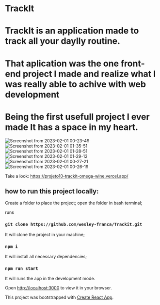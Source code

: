 # TrackIt

<h1>TrackIt is an application made to track all your daylly routine.</h1>

<h1>That aplication was the one front-end project I made and realize what I was really able to achive with web development</h1>
<h1>Being the first usefull project I ever made It has a space in my heart.</h1>

![Screenshot from 2023-02-01 00-23-49](https://user-images.githubusercontent.com/106840825/215953658-368d98a4-c7f0-4ae8-9682-ec975abdce06.png)
![Screenshot from 2023-02-01 01-35-51](https://user-images.githubusercontent.com/106840825/215954089-5c650e76-e23b-4c4f-905f-71e40dac26a0.png)
![Screenshot from 2023-02-01 01-28-51](https://user-images.githubusercontent.com/106840825/215953520-d6460087-e8f9-423e-8c70-baa8a2d2d1d8.png)
![Screenshot from 2023-02-01 01-29-12](https://user-images.githubusercontent.com/106840825/215953504-8419e36a-565d-45f9-9371-2d021ea61df9.png)
![Screenshot from 2023-02-01 00-27-21](https://user-images.githubusercontent.com/106840825/215953599-c055af2a-09c6-46c2-9631-c8b47f5793c5.png)
![Screenshot from 2023-02-01 00-26-19](https://user-images.githubusercontent.com/106840825/215954902-37e5a6e2-0f94-4d59-90c5-5aff9e62ca55.png)


Take a look: https://projeto10-trackit-omega-wine.vercel.app/


## how to run this project locally:

Create a folder to place the project;
open the folder in bash terminal;

runs

### `git clone https://github.com/wesley-franca/Trackit.git`
It will clone the project in your machine;

### `npm i`
It will install all necessary dependencies;

### `npm run start`
It will runs the app in the development mode.

Open [http://localhost:3000](http://localhost:3000) to view it in your browser.

This project was bootstrapped with [Create React App](https://github.com/facebook/create-react-app).
